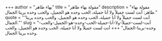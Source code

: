 +++
author = "بهاء طاهر"
title = "مقولة بهاء طاهر"
description = "مقولة بهاء طاهر: أنت لست جميلاً ولا أنا جميلة، الحب وحده هو الجميل، والحب وحده يرينا الجمال."
quote = '''أنت لست جميلاً ولا أنا جميلة، الحب وحده هو الجميل، والحب وحده يرينا الجمال.'''
slug = "أنت-لست-جميلاً-ولا-أنا-جميلة-الحب-وحده-هو-الجميل-والحب-وحده-يرينا-الجمال"
+++
أنت لست جميلاً ولا أنا جميلة، الحب وحده هو الجميل، والحب وحده يرينا الجمال.
